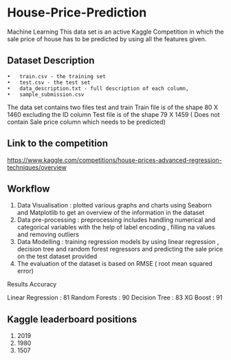 # House-Price-Prediction
Machine Learning
This data set is an active Kaggle Competition in which the sale price of house has to be predicted by using all the features given.

## Dataset Description
	•	train.csv - the training set
	•	test.csv - the test set
	•	data_description.txt - full description of each column,
	•	sample_submission.csv 
The data set contains two files test and train
Train file is of the shape 80 X 1460 excluding the ID column
Test file is of the shape 79 X 1459 ( Does not contain Sale price column which needs to be predicted)


## Link to the competition
https://www.kaggle.com/competitions/house-prices-advanced-regression-techniques/overview


## Workflow 

1) Data Visualisation : plotted various graphs and charts using Seaborn and Matplotlib to get an overview of the information in the dataset 
2) Data pre-processing : preprocessing includes handling numerical and categorical variables with the help of label encoding , filling na values and removing outliers 
3) Data Modelling : training regression models by using linear regression , decision tree and random forest regressors and predicting the sale price on the test dataset provided
4) The evaluation of the dataset is based on RMSE ( root mean squared error) 


Results 	     Accuracy

Linear Regression : 81
Random Forests    : 90
Decision Tree     : 83
XG Boost          : 91

## Kaggle leaderboard positions
1) 2019
2) 1980
3) 1507
